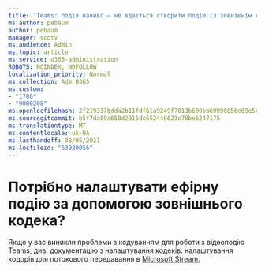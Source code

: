 ```yaml
---
title: 'Teams: подія наживо – не вдається створити подію із зовнішнім кодером'
ms.author: pebaum
author: pebaum
manager: scotv
ms.audience: Admin
ms.topic: article
ms.service: o365-administration
ROBOTS: NOINDEX, NOFOLLOW
localization_priority: Normal
ms.collection: Adm_O365
ms.custom:
- "1780"
- "9000208"
ms.openlocfilehash: 2f219337bdda2b11fdf61a9249f7013b600bb69990856e09e56b5ae33ec33dda
ms.sourcegitcommit: b5f7da89a650d2915dc652449623c78be6247175
ms.translationtype: MT
ms.contentlocale: uk-UA
ms.lasthandoff: 08/05/2021
ms.locfileid: "53920056"
---
```

# <a name="need-to-configure-your-live-event-with-an-external-encoder"></a>Потрібно налаштувати ефірну подію за допомогою зовнішнього кодека?

Якщо у вас виникли проблеми з кодуванням для роботи з відеоподію Teams, див. документацію з налаштування кодеків: налаштування кодорів для потокового передавання в [Microsoft Stream.](https://docs.microsoft.com/stream/live-encoder-setup)